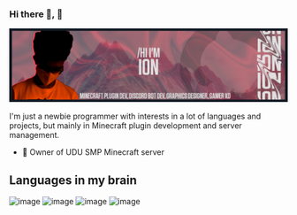 ### Hi there 👋, 👀
![](https://raw.githubusercontent.com/captainion2119/captainion2119/b7690092be4d5209506de416fa45b86e5a40bd51/media/banner.png)

I'm just a newbie programmer with interests in a lot of languages and projects, but mainly in Minecraft plugin development and server management.

- 🔭 Owner of UDU SMP Minecraft server

## Languages in my brain
![image]({https://img.shields.io/badge/C%23-239120?style=for-the-badge&logo=c-sharp&logoColor=white}) ![image]({https://img.shields.io/badge/Java-ED8B00?style=for-the-badge&logo=java&logoColor=white}) ![image]({https://img.shields.io/badge/Lua-2C2D72?style=for-the-badge&logo=lua&logoColor=white}) ![image]({https://img.shields.io/badge/Python-FFD43B?style=for-the-badge&logo=python&logoColor=blue}) 



